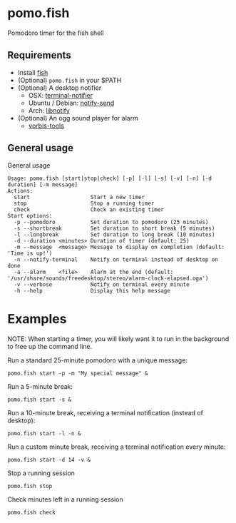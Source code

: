# pomo.fish
Pomodoro timer for the fish shell

## Requirements

* Install [fish](https://fishshell.com/)
* (Optional) `pomo.fish` in your $PATH
* (Optional) A desktop notifier
  - OSX: [terminal-notifier](https://formulae.brew.sh/formula/terminal-notifier)
  - Ubuntu / Debian: [notify-send](https://launchpad.net/ubuntu/+source/libnotify)
  - Arch: [libnotify](https://archlinux.org/packages/extra/x86_64/libnotify/)
* (Optional) An ogg sound player for alarm
  - [vorbis-tools](https://packages.debian.org/sid/sound/vorbis-tools)

## General usage

General usage
```fish
Usage: pomo.fish [start|stop|check] [-p] [-l] [-s] [-v] [-n] [-d duration] [-m message]
Actions:
  start                   Start a new timer
  stop                    Stop a running timer
  check                   Check an existing timer
Start options:
  -p --pomodoro           Set duration to pomodoro (25 minutes)
  -s --shortbreak         Set duration to short break (5 minutes)
  -l --longbreak          Set duration to long break (10 minutes)
  -d --duration <minutes> Duration of timer (default: 25)
  -m --message  <message> Message to display on completion (default: 'Time is up!')
  -n --notify-terminal    Notify on terminal instead of desktop on done
  -a --alarm    <file>    Alarm at the end (default: '/usr/share/sounds/freedesktop/stereo/alarm-clock-elapsed.oga')
  -v --verbose            Notify on terminal every minute
  -h --help               Display this help message
```

# Examples

NOTE: When starting a timer, you will likely want it to run in the background
to free up the command line.

Run a standard 25-minute pomodoro with a unique message:
```fish
pomo.fish start -p -m "My special message" &
```

Run a 5-minute break:
```fish
pomo.fish start -s &
```

Run a 10-minute break, receiving a terminal notification (instead of desktop):
```fish
pomo.fish start -l -n &
```

Run a custom minute break, receiving a terminal notification every minute:
```fish
pomo.fish start -d 14 -v &
```

Stop a running session
```fish
pomo.fish stop
```

Check minutes left in a running session
```fish
pomo.fish check
```
